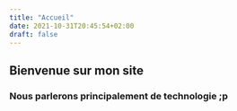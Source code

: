 ```yaml
---
title: "Accueil"
date: 2021-10-31T20:45:54+02:00
draft: false
---
```


## Bienvenue sur mon site
### Nous parlerons principalement de technologie ;p
